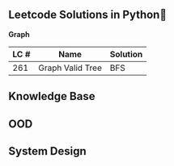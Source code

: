 ## Leetcode Solutions in Python🐍

**Graph**

LC #|Name|Solution
------|:-----:|---------
261| Graph Valid Tree|BFS 

## Knowledge Base

## OOD

## System Design

